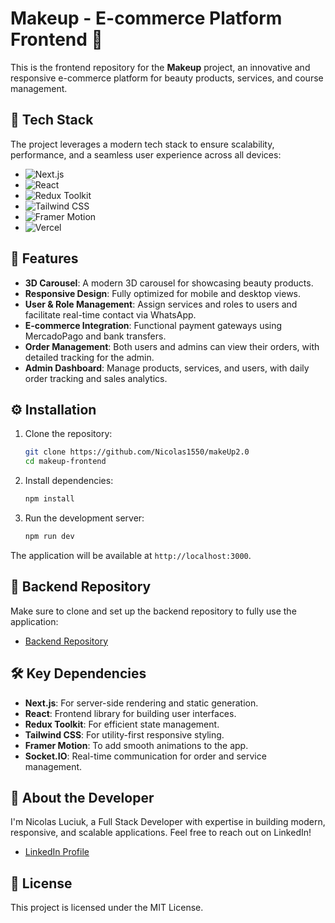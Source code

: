 # Makeup - E-commerce Platform Frontend 💄

This is the frontend repository for the **Makeup** project, an innovative and responsive e-commerce platform for beauty products, services, and course management.

## 🚀 Tech Stack

The project leverages a modern tech stack to ensure scalability, performance, and a seamless user experience across all devices:

- ![Next.js](https://img.shields.io/badge/Next.js-000?style=for-the-badge&logo=nextdotjs&logoColor=white)
- ![React](https://img.shields.io/badge/React-20232A?style=for-the-badge&logo=react&logoColor=61DAFB)
- ![Redux Toolkit](https://img.shields.io/badge/Redux%20Toolkit-764ABC?style=for-the-badge&logo=redux&logoColor=white)
- ![Tailwind CSS](https://img.shields.io/badge/Tailwind%20CSS-38B2AC?style=for-the-badge&logo=tailwind-css&logoColor=white)
- ![Framer Motion](https://img.shields.io/badge/Framer_Motion-black?style=for-the-badge&logo=framer&logoColor=white)
- ![Vercel](https://img.shields.io/badge/Vercel-000000?style=for-the-badge&logo=vercel&logoColor=white)

## 🌟 Features

- **3D Carousel**: A modern 3D carousel for showcasing beauty products.
- **Responsive Design**: Fully optimized for mobile and desktop views.
- **User & Role Management**: Assign services and roles to users and facilitate real-time contact via WhatsApp.
- **E-commerce Integration**: Functional payment gateways using MercadoPago and bank transfers.
- **Order Management**: Both users and admins can view their orders, with detailed tracking for the admin.
- **Admin Dashboard**: Manage products, services, and users, with daily order tracking and sales analytics.

## ⚙️ Installation

1. Clone the repository:
   ```bash
   git clone https://github.com/Nicolas1550/makeUp2.0
   cd makeup-frontend
   ```

2. Install dependencies:
   ```bash
   npm install
   ```

3. Run the development server:
   ```bash
   npm run dev
   ```

The application will be available at `http://localhost:3000`.

## 🔗 Backend Repository

Make sure to clone and set up the backend repository to fully use the application:
- [Backend Repository](https://github.com/Nicolas1550/backendMakeup)

## 🛠️ Key Dependencies

- **Next.js**: For server-side rendering and static generation.
- **React**: Frontend library for building user interfaces.
- **Redux Toolkit**: For efficient state management.
- **Tailwind CSS**: For utility-first responsive styling.
- **Framer Motion**: To add smooth animations to the app.
- **Socket.IO**: Real-time communication for order and service management.

## 💼 About the Developer

I'm Nicolas Luciuk, a Full Stack Developer with expertise in building modern, responsive, and scalable applications. Feel free to reach out on LinkedIn!

- [LinkedIn Profile](https://www.linkedin.com/in/nicolas-luciuk/)

## 📄 License

This project is licensed under the MIT License.
